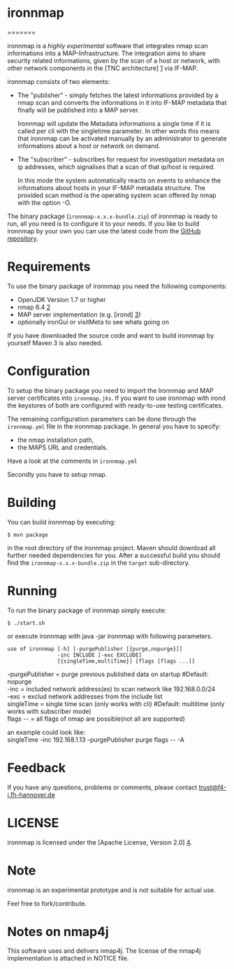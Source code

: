 # ironnmap
=======

ironnmap is a *highly experimental* software that integrates nmap scan informations
into a MAP-Infrastructure. The integration aims to share security related informations,
given by the scan of a host or network, with other network components in the 
[TNC architecture] [1] via IF-MAP.

ironnmap consists of two elements:

* The "publisher" - simply fetches the latest informations provided by
  a nmap scan and converts the informations in it into IF-MAP metadata that finally will
  be published into a MAP server.
  
  Ironnmap will update the Metadata informations a single time if it is called per cli 
  with the singletime parameter. In other words this means that ironnmap can be activated manually
  by an administrator to generate informations about a host or network on demand.

* The "subscriber" - subscribes for request for investigation metadata on ip addresses,
  which signalises that a scan of that ip/host is required.
  
  In this mode the system automatically reacts on events to enhance the informations about hosts 
  in your IF-MAP metadata structure. The provided scan method is the operating system scan offered
  by nmap with the option -O.

The binary package (`ironnmap-x.x.x-bundle.zip`) of ironnmap
is ready to run, all you need is to configure it to your needs.
If you like to build ironnmap by your own you can use the
latest code from the [GitHub repository][githubrepo].


Requirements
============
To use the binary package of ironnmap you need the following components:

* OpenJDK Version 1.7 or higher
* nmap 6.4 [2]
* MAP server implementation (e.g. [irond] [3])
* optionally ironGui or visitMeta to see whats going on

If you have downloaded the source code and want to build ironnmap by
yourself Maven 3 is also needed.


Configuration
=============
To setup the binary package you need to import the Ironnmap and MAP server
certificates into `ironnmap.jks`.
If you want to use ironnmap with irond the keystores of both are configured 
with ready-to-use testing certificates.

The remaining configuration parameters can be done through the
`ironnmap.yml` file in the ironnmap package.
In general you have to specify:

* the nmap installation path,
* the MAPS URL and credentials.

Have a look at the comments in `ironnmap.yml`

Secondly you have to setup nmap.

Building
========
You can build ironnmap by executing:

    $ mvn package

in the root directory of the ironnmap project.
Maven should download all further needed dependencies for you. After a successful
build you should find the `ironnmap-x.x.x-bundle.zip` in the `target` sub-directory.


Running
=======
To run the binary package of ironnmap simply execute:

    $ ./start.sh

or execute ironnmap with java -jar ironnmap with following parameters.

    use of ironnmap [-h] [-purgePublisher [{purge,nopurge}]]
                    -inc INCLUDE [-exc EXCLUDE]
                    [{singleTime,multiTime}] [flags [flags ...]]
                    
-purgePublisher = purge previous published data on startup #Default: nopurge  
-inc = included network address(es) to scan network like 192.168.0.0/24  
-exc = exclud network addresses from the include list  
singleTime = single time scan (only works with cli)  #Default: multitime (only works with subscriber mode)  
flags -- = all flags of nmap are possible(not all are supported)  

an example could look like:  
    singleTime -inc 192.168.1.13 -purgePublisher purge  flags -- -A

Feedback
========
If you have any questions, problems or comments, please contact
    <trust@f4-i.fh-hannover.de>


LICENSE
=======
ironnmap is licensed under the [Apache License, Version 2.0] [4].


Note
====

ironnmap is an experimental prototype and is not suitable for actual use.

Feel free to fork/contribute.


Notes on nmap4j
===============

This software uses and delivers nmap4j.
The license of the nmap4j implementation is attached in NOTICE file.

[1]: http://www.trustedcomputinggroup.org/developers/trusted_network_connect
[2]: https://nmap.org/
[3]: https://github.com/trustathsh/irond
[4]: http://www.apache.org/licenses/LICENSE-2.0.html
[githubrepo]: https://github.com/trustathsh/ironnmap